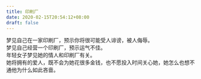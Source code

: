 ```yaml
---
title: 印刷厂
date: 2020-02-15T20:54:12+08:00
draft: false
---
```


梦见自己在一家印刷厂，预示你将很可能受人诽谤，被人侮辱。<br>
梦见自己经营一个印刷厂，预示运气不佳。<br>
年轻女子梦见她的情人和印刷厂有关。<br>
她将拥有的爱人，既不会为她花很多金钱，也不愿投入时间关心她，她怎么也想不通他为什么如此吝啬。<br>
